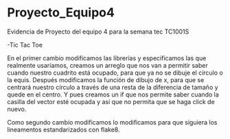# Proyecto_Equipo4
Evidencia de Proyecto del equipo 4 para la semana tec TC1001S

-Tic Tac Toe

En el primer cambio modificamos las librerías y especificamos las que realmente usaríamos, creamos un arreglo que nos van a permitir saber cuando nuestro cuadrito está ocupado, para que ya no se dibuje el círculo o la equis. Después modificamos la función de dibujo de x, para que se centrará nuestro círculo a través de una resta de la diferencia de tamaño y quede en el centro. Y pues creamos un if que nos permite saber cuando la casilla del vector esté ocupada y así que no permita que se haga click de nuevo. 

Como segundo cambio modificamos lo modificamos para que siguiera los lineamentos estandarizados con flake8.
